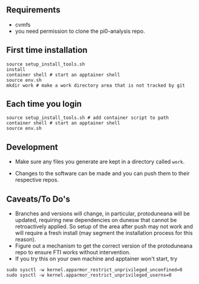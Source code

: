 ## Requirements
- cvmfs
- you need permission to clone the pi0-analysis repo.

## First time installation
```
source setup_install_tools.sh
install
container shell # start an apptainer shell
source env.sh
mkdir work # make a work directory area that is not tracked by git
```

## Each time you login
```
source setup_install_tools.sh # add container script to path
container shell # start an apptainer shell
source env.sh
```

## Development
- Make sure any files you generate are kept in a directory called `work`.

- Changes to the software can be made and you can push them to their respective repos.

## Caveats/To Do's
- Branches and versions will change, in particular, protoduneana will be updated, requiring new dependencies on dunesw that cannot be retroactively applied. So setup of the area after push may not work and will require a fresh install (may segment the installation process for this reason).
- Figure out a mechanism to get the correct version of the protoduneana repo to ensure FTI works without intervention.
- If you try this on your own machine and apptainer won't start, try
```
sudo sysctl -w kernel.apparmor_restrict_unprivileged_unconfined=0
sudo sysctl -w kernel.apparmor_restrict_unprivileged_userns=0
```

